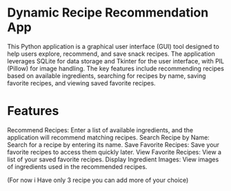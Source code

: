 # Dynamic Recipe Recommendation App

This Python application is a graphical user interface (GUI) tool designed to help users explore, recommend, and save  snack recipes. The application leverages SQLite for data storage and Tkinter for the user interface, with PIL (Pillow) for image handling. The key features include recommending recipes based on available ingredients, searching for recipes by name, saving favorite recipes, and viewing saved favorite recipes.

# Features

Recommend Recipes: Enter a list of available ingredients, and the application will recommend matching recipes.
Search Recipe by Name: Search for a recipe by entering its name.
Save Favorite Recipes: Save your favorite recipes to access them quickly later.
View Favorite Recipes: View a list of your saved favorite recipes.
Display Ingredient Images: View images of ingredients used in the recommended recipes.

(For now i Have only 3 recipe you can add more of your choice)
